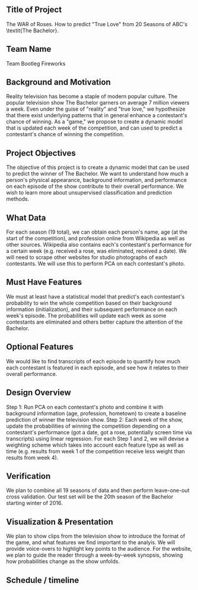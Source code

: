 ## Title of Project
The WAR of Roses. How to predict "True Love" from 20 Seasons of ABC's \textit{The Bachelor}.

## Team Name
Team Bootleg Fireworks

## Background and Motivation
Reality television has become a staple of modern popular culture. The popular television show The Bachelor garners on average 7 million viewers a week. Even under the guise of "reality" and "true love," we hypothesize that there exist underlying patterns that in general enhance a contestant's chance of winning. As a "game," we propose to create a dynamic model that is updated each week of the competition, and can used to predict a contestant's chance of winning the competition.

## Project Objectives
The objective of this project is to create a dynamic model that can be used to predict the winner of The Bachelor. We want to understand how much a person's physical appearance, background information, and performance on each episode of the show contribute to their overall performance. We wish to learn more about unsupervised classification and prediction methods.

## What Data
For each season (19 total), we can obtain each person's name, age (at the start of the competition), and profession online from Wikipedia as well as other sources. Wikipedia also contains each's contestant's performance for a certain week (e.g. received a rose, was eliminated, received a date). We will need to scrape other websites for studio photographs of each contestants. We will use this to perform PCA on each contestant's photo.

## Must Have Features
We must at least have a statistical model that predict's each contestant's probability to win the whole competition based on their background information (initialization), and their subsequent performance on each week's episode. The probabilities will update each week as some contestants are eliminated and others better capture the attention of the Bachelor.

## Optional Features
We would like to find transcripts of each episode to quantify how much each contestant is featured in each episode, and see how it relates to their overall performance. 

## Design Overview
Step 1: Run PCA on each contestant's photo and combine it with background information (age, profession, hometown) to create a baseline prediction of winner the television show.
Step 2: Each week of the show, update the probabilities of winning the competition depending on a contestant's performance (got a date, got a rose, potentially screen time via transcripts) using linear regression.
For each Step 1 and 2, we will devise a weighting scheme which takes into account each feature type as well as time (e.g. results from week 1 of the competition receive less weight than results from week 4).

## Verification
We plan to combine all 19 seasons of data and then perform leave-one-out cross validation. Our test set will be the 20th season of the Bachelor starting winter of 2016.

## Visualization & Presentation
We plan to show clips from the television show to introduce the format of the game, and what features we find important to the analyis. We will provide voice-overs to highlight key points to the audience. For the website, we plan to guide the reader through a week-by-week synopsis, showing how probabilities change as the show unfolds.

## Schedule / timeline
 
